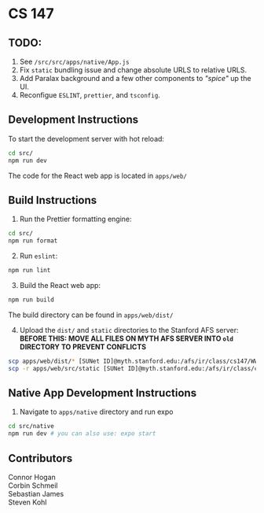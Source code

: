 # CS 147

## TODO:

1. See `/src/src/apps/native/App.js`
2. Fix `static` bundling issue and change absolute URLS to relative URLS.
3. Add Paralax background and a few other components to _"spice"_ up the UI.
4. Reconfigue `ESLINT`, `prettier`, and `tsconfig`.

## Development Instructions

To start the development server with hot reload:

```bash
cd src/
npm run dev
```

The code for the React web app is located in `apps/web/`

## Build Instructions

1. Run the Prettier formatting engine:

```bash
cd src/
npm run format
```

2. Run `eslint`:

```bash
npm run lint
```

3. Build the React web app:

```bash
npm run build
```

The build directory can be found in `apps/web/dist/`

4. Upload the `dist/` and `static` directories to the Stanford AFS server:  
   **BEFORE THIS: MOVE ALL FILES ON MYTH AFS SERVER INTO `old` DIRECTORY TO PREVENT CONFLICTS**

```bash
scp apps/web/dist/* [SUNet ID]@myth.stanford.edu:/afs/ir/class/cs147/WWW/projects/BecomingIron-Man/Wavelength
scp -r apps/web/src/static [SUNet ID]@myth.stanford.edu:/afs/ir/class/cs147/WWW/projects/BecomingIron-Man/Wavelength
```

## Native App Development Instructions

1. Navigate to `apps/native` directory and run expo

```bash
cd src/native
npm run dev # you can also use: expo start
```

## Contributors

Connor Hogan  
Corbin Schmeil  
Sebastian James  
Steven Kohl
